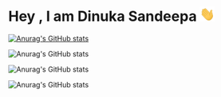 # Hey , I am Dinuka Sandeepa <img src="https://raw.githubusercontent.com/ABSphreak/ABSphreak/master/gifs/Hi.gif" width="30px">

[![Anurag's GitHub stats](https://github-readme-stats.vercel.app/api?username=DinukaSandeepa)](https://github.com/DinukaSandeepa/github-readme-stats)

![Anurag's GitHub stats](https://github-readme-stats.vercel.app/api?username=anuraghazra&show=reviews,discussions_started,discussions_answered,prs_merged,prs_merged_percentage)

![Anurag's GitHub stats](https://github-readme-stats.vercel.app/api?username=anuraghazra&show_icons=true)

![Anurag's GitHub stats](https://github-readme-stats.vercel.app/api?username=anuraghazra&show_icons=true&theme=radical)
